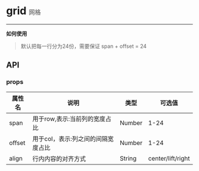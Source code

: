 # grid  <font size=3 color=gray> 网格 </font>
---

**如何使用**

 > 默认把每一行分为24份，需要保证 span + offset = 24



<ClientOnly>
   <grid-demos></grid-demos>
</ClientOnly>

## API
### props
| 属性名         | 说明           | 类型   | 可选值 |
| ------------- |----------------|-------| ------|
| span      |用于row,表示:当前列的宽度占比 | Number | 1-24
| offset      |用于col，表示:列之间的间隔宽度占比| Number| 1-24
| align |  行内内容的对齐方式 |  String | center/lift/right
